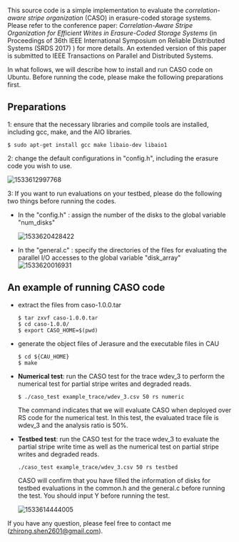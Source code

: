 This source code is a simple implementation to evaluate the *correlation-aware stripe organization* (CASO) in erasure-coded storage systems. Please refer to the conference paper: *Correlation-Aware Stripe Organization for Efficient Writes in Erasure-Coded Storage Systems* (in Proceedings of 36th IEEE International Symposium on Reliable Distributed Systems (SRDS 2017) ) for more details. An extended version of this paper is submitted to IEEE Transactions on Parallel and Distributed Systems. 

In what follows, we will describe how to install and run CASO code on Ubuntu. Before running the code, please make the following preparations first. 



## Preparations 

1: ensure that the necessary libraries and compile tools are installed, including gcc, make, and the AIO libraries. 

```
$ sudo apt-get install gcc make libaio-dev libaio1
```

2: change the default configurations in "config.h", including the erasure code you wish to use. 

![1533612997768](C:\Users\ZRSHEN~1.008\AppData\Local\Temp\1533612997768.png)

3: If you want to run evaluations on your testbed, please do the following two things before running the codes. 

+ In the "config.h" : assign the number of the disks to the global variable "num_disks"

   ![1533620428422](C:\Users\ZRSHEN~1.008\AppData\Local\Temp\1533620428422.png)



+ In the "general.c" : specify the directories of the files for evaluating the parallel I/O accesses to the global variable "disk_array"![1533620016931](C:\Users\ZRSHEN~1.008\AppData\Local\Temp\1533620016931.png)



## An example of running CASO code

- extract the files from caso-1.0.0.tar

  ``` 
  $ tar zxvf caso-1.0.0.tar
  $ cd caso-1.0.0/
  $ export CASO_HOME=$(pwd)
  ```

- generate the object files of Jerasure and the executable files in CAU  

  ```
  $ cd ${CAU_HOME}
  $ make
  ```

- **Numerical test**: run the CASO test for the trace wdev_3 to perform the numerical test for partial stripe writes and degraded reads. 

  ```
  $ ./caso_test example_trace/wdev_3.csv 50 rs numeric
  ```

  The command indicates that we will evaluate CASO when deployed over RS code for the numerical test. In this test, the evaluated trace file is wdev_3 and the analysis ratio is 50%. 

- **Testbed test**: run the CASO test for the trace wdev_3 to evaluate the partial stripe write time as well as the numerical test on partial stripe writes and degraded reads. 

  ```
  ./caso_test example_trace/wdev_3.csv 50 rs testbed
  ```

  CASO will confirm that you have filled the information of disks for testbed evaluations in the common.h and the general.c before running the test. You should input Y before running the test. 

  ![1533614444005](C:\Users\ZRSHEN~1.008\AppData\Local\Temp\1533614444005.png)

If you have any question, please feel free to contact me (zhirong.shen2601@gmail.com). 